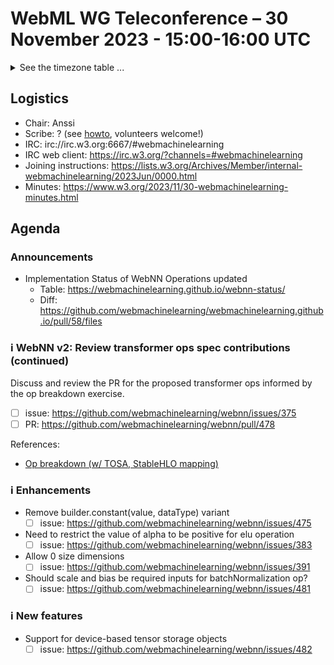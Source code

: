 # WebML WG Teleconference – 30 November 2023 - 15:00-16:00 UTC

<details><summary>See the timezone table ...</summary>
<table>
<tr><td> San Francisco (U.S.A. - California) <td> Thu, 30 November 2023 <td> 07:00 <td> UTC-8 hours
<tr><td> Boston (U.S.A. - Massachusetts) <td> Thu, 30 November 2023 <td> 10:00 <td> UTC-5 hours
<tr><td> London (United Kingdom - England) <td> Thu, 30 November 2023 <td> 15:00 <td> UTC+0 hours (adjusted for DST)
<tr><td> Berlin (Germany) <td> Thu, 30 November 2023 <td> 16:00 <td> UTC+1 hours (adjusted for DST)
<tr><td> Helsinki (Finland) <td> Thu, 30 November 2023 <td> 17:00 <td> UTC+2 hours (adjusted for DST)
<tr><td> Shanghai (China) <td> Thu, 30 November 2023 <td> 23:00 <td> UTC+8 hours (adjusted for DST)
<tr><td> Tokyo (Japan) <td> Fri, 31 November 2023 <td> 00:00 <td> UTC+9 hours (adjusted for DST)
<tr><td> Corresponding UTC (GMT) <td> Thu, 30 November 2023 <td colspan=2> 15:00 UTC
</table>

Other locations: https://www.timeanddate.com/worldclock/fixedtime.html?iso=20231130T15
</details>

## Logistics

* Chair: Anssi
* Scribe: ? (see [howto](https://github.com/webmachinelearning/meetings/blob/main/scribe-howto.md), volunteers welcome!)
* IRC: irc://irc.w3.org:6667/#webmachinelearning
* IRC web client: https://irc.w3.org/?channels=#webmachinelearning
* Joining instructions: https://lists.w3.org/Archives/Member/internal-webmachinelearning/2023Jun/0000.html
* Minutes: https://www.w3.org/2023/11/30-webmachinelearning-minutes.html

## Agenda

### Announcements

- Implementation Status of WebNN Operations updated
  - Table: https://webmachinelearning.github.io/webnn-status/ 
  - Diff: https://github.com/webmachinelearning/webmachinelearning.github.io/pull/58/files

### ℹ️ WebNN v2: Review transformer ops spec contributions (continued)

Discuss and review the PR for the proposed transformer ops informed by the op breakdown exercise.

- [ ] issue: https://github.com/webmachinelearning/webnn/issues/375
- [ ] PR: https://github.com/webmachinelearning/webnn/pull/478

References:

- [Op breakdown (w/ TOSA, StableHLO mapping)](https://docs.google.com/spreadsheets/d/1ELfHuv2UqP2LoXWLgqsC0L8T_qqfBx48KxzFighl8d8/)


### ℹ️ Enhancements

- Remove builder.constant(value, dataType) variant
  - [ ] issue: https://github.com/webmachinelearning/webnn/issues/475

- Need to restrict the value of alpha to be positive for elu operation
  - [ ] issue: https://github.com/webmachinelearning/webnn/issues/383

- Allow 0 size dimensions
  - [ ] issue: https://github.com/webmachinelearning/webnn/issues/391

- Should scale and bias be required inputs for batchNormalization op?
  - [ ] issue: https://github.com/webmachinelearning/webnn/issues/481

### ℹ️ New features

- Support for device-based tensor storage objects
  - [ ] issue: https://github.com/webmachinelearning/webnn/issues/482
